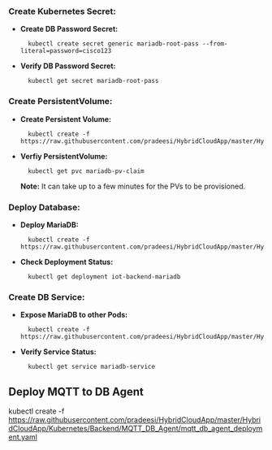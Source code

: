 
### Create Kubernetes Secret:

* **Create DB Password Secret:**

		kubectl create secret generic mariadb-root-pass --from-literal=password=cisco123

* **Verify DB Password Secret:**

		kubectl get secret mariadb-root-pass

### Create PersistentVolume:

* **Create Persistent Volume:** 

		kubectl create -f https://raw.githubusercontent.com/pradeesi/HybridCloudApp/master/HybridCloudApp/Kubernetes/Backend/Mariadb/mariadb_persistent_volume.yaml

* **Verfiy PersistentVolume:**

		kubectl get pvc mariadb-pv-claim
	
	**Note:** It can take up to a few minutes for the PVs to be provisioned.
	
### Deploy Database:

* **Deploy MariaDB:**

		kubectl create -f https://raw.githubusercontent.com/pradeesi/HybridCloudApp/master/HybridCloudApp/Kubernetes/Backend/Mariadb/mariadb_deployment.yaml
		
* **Check Deployment Status:**

		kubectl get deployment iot-backend-mariadb
		
### Create DB Service:

* **Expose MariaDB to other Pods:**

		kubectl create -f https://raw.githubusercontent.com/pradeesi/HybridCloudApp/master/HybridCloudApp/Kubernetes/Backend/Mariadb/mariadb_service.yaml
				
* **Verify Service Status:**

		kubectl get service mariadb-service
		

## Deploy MQTT to DB Agent


kubectl create -f https://raw.githubusercontent.com/pradeesi/HybridCloudApp/master/HybridCloudApp/Kubernetes/Backend/MQTT_DB_Agent/mqtt_db_agent_deployment.yaml





